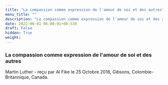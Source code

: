 ```yaml
---
title: "La compassion comme expression de l'amour de soi et des autres"
menu_title: ""
description: "La compassion comme expression de l'amour de soi et des autres"
date: 2022-06-01 06:00:01+00:539
draft: False
hidden: True
weight:
---
```

### La compassion comme expression de l'amour de soi et des autres

Martin Luther - reçu par Al Fike le 25 Octobre 2018, Gibsons, Colombie-Britannique, Canada.




